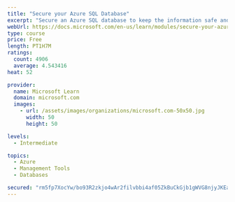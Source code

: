 ```yaml
---
title: "Secure your Azure SQL Database"
excerpt: "Secure an Azure SQL database to keep the information safe and diagnose potential security concerns as they happen."
webUrl: https://docs.microsoft.com/en-us/learn/modules/secure-your-azure-sql-database/
type: course
price: Free
length: PT1H7M
ratings:
  count: 4906
  average: 4.543416
heat: 52

provider:
  name: Microsoft Learn
  domain: microsoft.com
  images:
    - url: /assets/images/organizations/microsoft.com-50x50.jpg
      width: 50
      height: 50

levels:
  - Intermediate

topics:
  - Azure
  - Management Tools
  - Databases

secured: "rm5fp7XocYw/bo93R2zkjo4wAr2filvbbi4af05ZkBuCkGjb1gWVG8njyJKEaeofLllR/4wrjBicQm4AaTLiehiiPke5fO44IoU3fWlbU2eTnIImWpuNIFoUTFRKvoQJS1iu355HbG3aHIO9aC+f4gA/JPhnCzW33wnj9/bU/HybD2UP0KYtCW4Vo9hz6r2X/MduuLsrb/7430YCSLHAasB1JxauNvS9bQjCdTZG+K75KyV0fPZzGf/gvD9ljrFhbWWPD1D6z6oMMdN4/pCoIxbxvRRLvfXM1IeZ0xDWMZku/SfRByg2Ic89yKuzdDiYjlLnEO0rMpvF5+5HP/z7uwwa7qbfX4sGg4JihtbKcqLu4CjwwwdYL4mWXqTTPSUoCoSxqbeGu73pH+BWPsonAaJAMt8AG+ZIJ6UF3wTwYFY=;F+LKrh7wRIJdk4j2pE60hg=="
---
```



